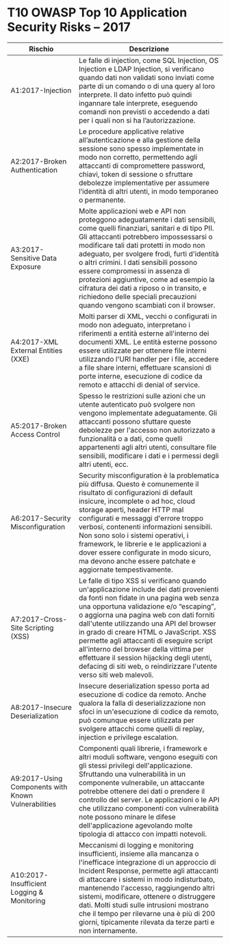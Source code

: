 # T10 OWASP Top 10 Application Security Risks – 2017

| Rischio | Descrizione | 
| -- | -- |
| A1:2017-Injection |Le falle di injection, come SQL Injection, OS Injection e LDAP Injection, si verificano quando dati non validati sono inviati come parte di un comando o di una query al loro interprete. Il dato infetto può quindi ingannare tale interprete, eseguendo comandi non previsti o accedendo a dati per i quali non si ha l’autorizzazione. |
| A2:2017-Broken Authentication |Le procedure applicative relative all’autenticazione e alla gestione della sessione sono spesso implementate in modo non corretto, permettendo agli attaccanti di compromettere password, chiavi, token di sessione o sfruttare debolezze implementative per assumere l’identità di altri utenti, in modo temporaneo o permanente. |
| A3:2017-Sensitive Data Exposure | Molte applicazioni web e API non proteggono adeguatamente i dati sensibili, come quelli finanziari, sanitari e di tipo PII. Gli attaccanti potrebbero impossessarsi o modificare tali dati protetti in modo non adeguato, per svolgere frodi, furti d'identità o altri crimini. I dati sensibili possono essere compromessi in assenza di protezioni aggiuntive, come ad esempio la cifratura dei dati a riposo o in transito, e richiedono delle speciali precauzioni quando vengono scambiati con il browser.|
| A4:2017-XML External Entities (XXE) | Molti parser di XML, vecchi o configurati in modo non adeguato, interpretano i riferimenti a entità esterne all'interno dei documenti XML. Le entità esterne possono essere utilizzate per ottenere file interni utilizzando l'URI handler per i file, accedere a file share interni, effettuare scansioni di porte interne, esecuzione di codice da remoto e attacchi di denial of service. |
| A5:2017-Broken Access Control | Spesso le restrizioni sulle azioni che un utente autenticato può svolgere non vengono implementate adeguatamente. Gli attaccanti possono sfuttare queste debolezze per l'accesso non autorizzato a funzionalità o a dati, come quelli appartenenti agli altri utenti, consultare file sensibili, modificare i dati e i permessi degli altri utenti, ecc. |
| A6:2017-Security Misconfiguration | Security misconfiguration è la problematica più diffusa. Questo è comunemente il risultato di configurazioni di default insicure, incomplete o ad hoc, cloud storage aperti, header HTTP mal configurati e messaggi d'errore troppo verbosi, contenenti informazioni sensibili. Non sono solo i sistemi operativi, i framework, le librerie e le applicazioni a dover essere configurate in modo sicuro, ma devono anche essere patchate e aggiornate tempestivamente. |
| A7:2017-Cross-Site Scripting (XSS) | Le falle di tipo XSS si verificano quando un'applicazione include dei dati provenienti da fonti non fidate in una pagina web senza una opportuna validazione e/o “escaping”, o aggiorna una pagina web con dati forniti dall'utente utilizzando una API del browser in grado di creare HTML o JavaScript. XSS permette agli attaccanti di eseguire script all'interno del browser della vittima per effettuare il session hijacking degli utenti, defacing di siti web, o reindirizzare l'utente verso siti web malevoli. |
| A8:2017-Insecure Deserialization | Insecure deserialization spesso porta ad esecuzione di codice da remoto. Anche qualora la falla di deserializzazione non sfoci in un'esecuzione di codice da remoto, può comunque essere utilizzata per svolgere attacchi come quelli di replay, injection e privilege escalation. |
| A9:2017-Using Components with Known Vulnerabilities | Componenti quali librerie, i framework e altri moduli software, vengono eseguiti con gli stessi privilegi dell'applicazione. Sfruttando una vulnerabilità in un componente vulnerabile, un attaccante potrebbe ottenere dei dati o prendere il controllo del server. Le applicazioni o le API che utilizzano componenti con vulnerabilità note possono minare le difese dell'applicazione agevolando molte tipologia di attacco con impatti notevoli. |
| A10:2017-Insufficient Logging & Monitoring| Meccanismi di logging e monitoring insufficienti, insieme alla mancanza o l'inefficace integrazione di un approccio di Incident Response, permette agli attaccanti di attaccare i sistemi in modo indisturbato, mantenendo l'accesso, raggiungendo altri sistemi, modificare, ottenere o distruggere dati. Molti studi sulle intrusioni mostrano che il tempo per rilevarne una è più di 200 giorni, tipicamente rilevata da terze parti e non internamente. |
